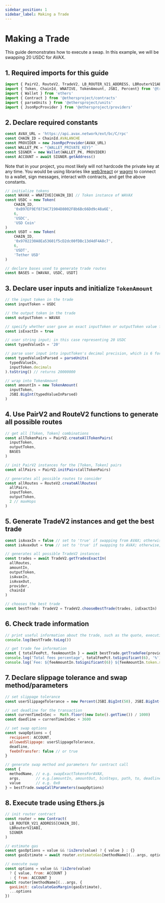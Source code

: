 ```yaml
---
sidebar_position: 1
sidebar_label: Making a Trade 
---
```


# Making a Trade 

This guide demonstrates how to execute a swap. In this example, we will be swapping 20 USDC for AVAX.

## 1. Required imports for this guide
```js
import { PairV2, RouteV2, TradeV2, LB_ROUTER_V21_ADDRESS, LBRouterV21ABI } from '@traderjoe-xyz/sdk-v2'
import { Token, ChainId, WNATIVE, TokenAmount, JSBI, Percent} from '@traderjoe-xyz/sdk'
import { Wallet } from 'ethers'
import { Contract } from '@ethersproject/contracts'
import { parseUnits } from '@ethersproject/units'
import { JsonRpcProvider } from '@ethersproject/providers'
```

## 2. Declare required constants
```js
const AVAX_URL = 'https://api.avax.network/ext/bc/C/rpc'
const CHAIN_ID = ChainId.AVALANCHE
const PROVIDER = new JsonRpcProvider(AVAX_URL)
const WALLET_PK = "{WALLET_PRIVATE_KEY}"
const SIGNER = new Wallet(WALLET_PK, PROVIDER)
const ACCOUNT = await SIGNER.getAddress()
```
Note that in your project, you most likely will not hardcode the private key at any time. You would be using libraries like [web3react](https://github.com/Uniswap/web3-react) or [wagmi](https://wagmi.sh/) to connect to a wallet, sign messages, interact with contracts, and get the above constants.

```js
// initialize tokens
const WAVAX = WNATIVE[CHAIN_ID] // Token instance of WAVAX
const USDC = new Token(
    CHAIN_ID,
    '0xB97EF9Ef8734C71904D8002F8b6Bc66Dd9c48a6E',
    6,
    'USDC',
    'USD Coin'
)
const USDT = new Token(
    CHAIN_ID,
    '0x9702230A8Ea53601f5cD2dc00fDBc13d4dF4A8c7',
    6,
    'USDT',
    'Tether USD'
)

// declare bases used to generate trade routes
const BASES = [WAVAX, USDC, USDT] 
```

## 3. Declare user inputs and initialize `TokenAmount`
```js
// the input token in the trade
const inputToken = USDC

// the output token in the trade
const outputToken = WAVAX

// specify whether user gave an exact inputToken or outputToken value for the trade
const isExactIn = true

// user string input; in this case representing 20 USDC
const typedValueIn = '20' 

// parse user input into inputToken's decimal precision, which is 6 for USDC
const typedValueInParsed = parseUnits( 
  typedValueIn, 
  inputToken.decimals
).toString() // returns 20000000

// wrap into TokenAmount
const amountIn = new TokenAmount(
  inputToken, 
  JSBI.BigInt(typedValueInParsed)
) 
```

## 4. Use PairV2 and RouteV2 functions to generate all possible routes
```js
// get all [Token, Token] combinations 
const allTokenPairs = PairV2.createAllTokenPairs(
  inputToken,
  outputToken,
  BASES
)

// init PairV2 instances for the [Token, Token] pairs
const allPairs = PairV2.initPairs(allTokenPairs) 

// generates all possible routes to consider
const allRoutes = RouteV2.createAllRoutes(
  allPairs,
  inputToken,
  outputToken,
  2 // maxHops 
) 
```

## 5. Generate TradeV2 instances and get the best trade
```js
const isAvaxIn = false // set to 'true' if swapping from AVAX; otherwise, 'false'
const isAvaxOut = true // set to 'true' if swapping to AVAX; otherwise, 'false'

// generates all possible TradeV2 instances
const trades = await TradeV2.getTradesExactIn(
  allRoutes,
  amountIn,
  outputToken,
  isAvaxIn,
  isAvaxOut, 
  provider,
  chainId
) 

// chooses the best trade 
const bestTrade: TradeV2 = TradeV2.chooseBestTrade(trades, isExactIn)
```

## 6. Check trade information
```js
// print useful information about the trade, such as the quote, executionPrice, fees, etc
console.log(bestTrade.toLog())

// get trade fee information
const { totalFeePct, feeAmountIn } = await bestTrade.getTradeFee(provider)
console.log('Total fees percentage', totalFeePct.toSignificant(6), '%')
console.log(`Fee: ${feeAmountIn.toSignificant(6)} ${feeAmountIn.token.symbol}`)
```

## 7. Declare slippage tolerance and swap method/parameters
```js
// set slippage tolerance
const userSlippageTolerance = new Percent(JSBI.BigInt(50), JSBI.BigInt(10000)) // 0.5%

// set deadline for the transaction
const currenTimeInSec =  Math.floor((new Date().getTime()) / 1000)
const daedline = currenTimeInSec + 3600

// set swap options
const swapOptions = {
  recipient: ACCOUNT, 
  allowedSlippage: userSlippageTolerance, 
  deadline,
  feeOnTransfer: false // or true
}

// generate swap method and parameters for contract call
const {
  methodName, // e.g. swapExactTokensForAVAX,
  args,       // e.g.[amountIn, amountOut, binSteps, path, to, deadline]
  value       // e.g. 0x0
} = bestTrade.swapCallParameters(swapOptions)

```
## 8. Execute trade using Ethers.js
```js
// init router contract
const router = new Contract(
  LB_ROUTER_V21_ADDRESS[CHAIN_ID],
  LBRouterV21ABI,
  SIGNER
)

// estimate gas
const gasOptions = value && !isZero(value) ? { value } : {} 
const gasEstimate = await router.estimateGas[methodName](...args, options)

// execute swap
const options = value && !isZero(value) 
  ? { value, from: ACCOUNT }
  : { from: ACCOUNT }
await router[methodName](...args, {
  gasLimit: calculateGasMargin(gasEstimate),
  ...options
})
```
